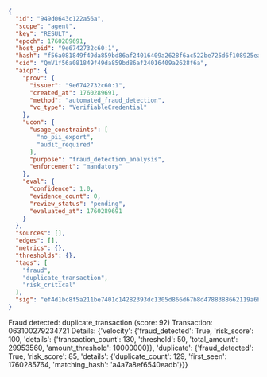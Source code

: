 ```json
{
  "id": "949d0643c122a56a",
  "scope": "agent",
  "key": "RESULT",
  "epoch": 1760289691,
  "host_pid": "9e6742732c60:1",
  "hash": "f56a081849f49da859bd86af24016409a2628f6ac522be725d6f108925ea08b2",
  "cid": "QmV1f56a081849f49da859bd86af24016409a2628f6a",
  "aicp": {
    "prov": {
      "issuer": "9e6742732c60:1",
      "created_at": 1760289691,
      "method": "automated_fraud_detection",
      "vc_type": "VerifiableCredential"
    },
    "ucon": {
      "usage_constraints": [
        "no_pii_export",
        "audit_required"
      ],
      "purpose": "fraud_detection_analysis",
      "enforcement": "mandatory"
    },
    "eval": {
      "confidence": 1.0,
      "evidence_count": 0,
      "review_status": "pending",
      "evaluated_at": 1760289691
    }
  },
  "sources": [],
  "edges": [],
  "metrics": {},
  "thresholds": {},
  "tags": [
    "fraud",
    "duplicate_transaction",
    "risk_critical"
  ],
  "sig": "ef4d1bc8f5a211be7401c14282393dc1305d866d67b8d4788388662119a6b591"
}
```

Fraud detected: duplicate_transaction (score: 92)
Transaction: 063100279234721
Details: {'velocity': {'fraud_detected': True, 'risk_score': 100, 'details': {'transaction_count': 130, 'threshold': 50, 'total_amount': 29953560, 'amount_threshold': 10000000}}, 'duplicate': {'fraud_detected': True, 'risk_score': 85, 'details': {'duplicate_count': 129, 'first_seen': 1760285764, 'matching_hash': 'a4a7a8ef6540eadb'}}}
